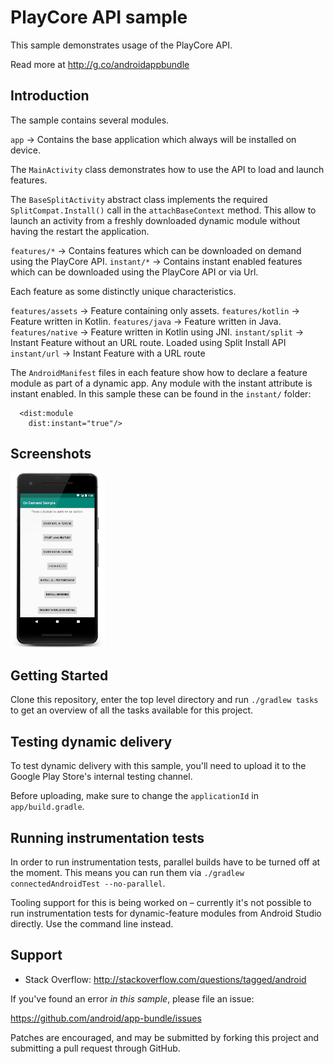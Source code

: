 # PlayCore API sample

This sample demonstrates usage of the PlayCore API.

Read more at http://g.co/androidappbundle

## Introduction

The sample contains several modules.

`app` -> Contains the base application which always will be installed on device.

The `MainActivity` class demonstrates how to use the API to load and launch features.

The `BaseSplitActivity` abstract class implements the required `SplitCompat.Install()` call
in the `attachBaseContext` method. This allow to launch an activity from a freshly downloaded
dynamic module without having the restart the application.

`features/*` -> Contains features which can be downloaded on demand using the PlayCore API.
`instant/*` -> Contains instant enabled features which can be downloaded using the PlayCore API or via Url.

Each feature as some distinctly unique characteristics.

`features/assets` -> Feature containing only assets.
`features/kotlin` -> Feature written in Kotlin.
`features/java` -> Feature written in Java.
`features/native` -> Feature written in Kotlin using JNI.
`instant/split` -> Instant Feature without an URL route. Loaded using Split
Install API
`instant/url` -> Instant Feature with a URL route

The `AndroidManifest` files in each feature show
how to declare a feature module as part of a dynamic app. Any module with the
instant attribute is instant enabled. In this sample these can be found in the
`instant/` folder:

```
  <dist:module
    dist:instant="true"/>
```

## Screenshots

<img src="screenshots/main.png" width="30%" />


## Getting Started

Clone this repository, enter the top level directory and run <code>./gradlew tasks</code>
to get an overview of all the tasks available for this project.

## Testing dynamic delivery

To test dynamic delivery with this sample, you'll need to upload it to the Google Play Store's
internal testing channel.

Before uploading, make sure to change the `applicationId` in `app/build.gradle`.

## Running instrumentation tests

In order to run instrumentation tests, parallel builds have to be turned off at the moment.
This means you can run them via `./gradlew connectedAndroidTest --no-parallel`.

Tooling support for this is being worked on – currently it's not possible to run
instrumentation tests for dynamic-feature modules from Android Studio directly.
Use the command line instead.

## Support

- Stack Overflow: http://stackoverflow.com/questions/tagged/android

If you've found an error *in this sample*, please file an issue:

https://github.com/android/app-bundle/issues

Patches are encouraged, and may be submitted by forking this project and
submitting a pull request through GitHub.

